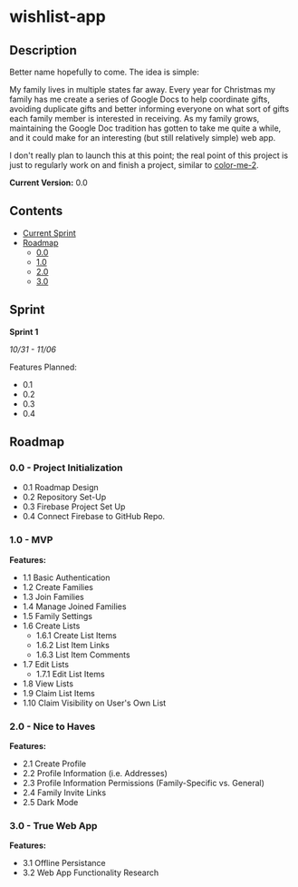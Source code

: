 # wishlist-app

## Description
Better name hopefully to come. The idea is simple:

My family lives in multiple states far away. Every year for Christmas my family has me create a series of Google Docs to help coordinate gifts, avoiding duplicate gifts and better informing everyone on what sort of gifts each family member is interested in receiving. As my family grows, maintaining the Google Doc tradition has gotten to take me quite a while, and it could make for an interesting (but still relatively simple) web app.

I don't really plan to launch this at this point; the real point of this project is just to regularly work on and finish a project, similar to [color-me-2](https://github.com/susanpallmann/color-me-2).

**Current Version:** 0.0

## Contents
* [Current Sprint](#current-sprint)
* [Roadmap](#roadmap)
  * [0.0](#00---project-initialization)
  * [1.0](#10---mvp)
  * [2.0](#20---nice-to-haves)
  * [3.0](#30---true-web-app)

## Sprint
**Sprint 1**

*10/31 - 11/06*

Features Planned:
* 0.1
* 0.2
* 0.3
* 0.4

## Roadmap

### 0.0 - Project Initialization
* 0.1 Roadmap Design
* 0.2 Repository Set-Up
* 0.3 Firebase Project Set Up
* 0.4 Connect Firebase to GitHub Repo.

### 1.0 - MVP
**Features:**
* 1.1 Basic Authentication
* 1.2 Create Families
* 1.3 Join Families
* 1.4 Manage Joined Families
* 1.5 Family Settings
* 1.6 Create Lists
  * 1.6.1 Create List Items
  * 1.6.2 List Item Links
  * 1.6.3 List Item Comments
* 1.7 Edit Lists
  * 1.7.1 Edit List Items
* 1.8 View Lists
* 1.9 Claim List Items
* 1.10 Claim Visibility on User's Own List

### 2.0 - Nice to Haves
**Features:**
* 2.1 Create Profile
* 2.2 Profile Information (i.e. Addresses)
* 2.3 Profile Information Permissions (Family-Specific vs. General)
* 2.4 Family Invite Links
* 2.5 Dark Mode

### 3.0 - True Web App
**Features:**
* 3.1 Offline Persistance
* 3.2 Web App Functionality Research
